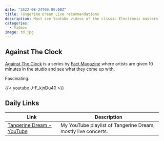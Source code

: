 ```yaml
---
date: "2022-08-24T00:00:00Z"
title: Tangerine Dream Live recommendations
description: Must see Youtube videos of the classic Electronic masters.
categories:
  - Videos
image: td.jpg
---
```

## Against The Clock

[Against The Clock](https://youtube.com/playlist?list=PLg5ScSqSDXsvXVvNqW42AjfOmPjIupYZH) is a series by [Fact Magazine](https://www.factmag.com/) where artists are given 10 minutes in the studio and see what they come up with. 

Fascinating.

{{< youtube J-F_kjnDu40 >}}


## Daily Links

|Link|Description|
|--------|----|
|[Tangerine Dream - YouTube](https://youtube.com/playlist?list=PLno2X9XtftyRD_6mAktJKzmR9cHsUAwKA)| My YouTube playlist of Tangerine Dream, mostly live concerts. |
